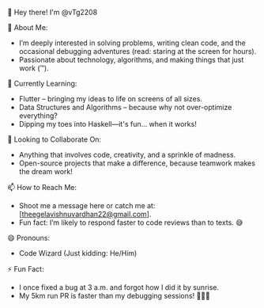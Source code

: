 👋 Hey there! I'm @vTg2208

👀 About Me:
- I’m deeply interested in solving problems, writing clean code, and the occasional debugging adventures (read: staring at the screen for hours).
- Passionate about technology, algorithms, and making things that just work (™).
  
🌱 Currently Learning:
- Flutter – bringing my ideas to life on screens of all sizes.
- Data Structures and Algorithms – because why not over-optimize everything?
- Dipping my toes into Haskell—it's fun… when it works!
  
💞️ Looking to Collaborate On:
- Anything that involves code, creativity, and a sprinkle of madness.
- Open-source projects that make a difference, because teamwork makes the dream work!
  
📫 How to Reach Me:
- Shoot me a message here or catch me at: [theegelavishnuvardhan22@gmail.com].
- Fun fact: I’m likely to respond faster to code reviews than to texts. 😅
  
😄 Pronouns:
- Code Wizard (Just kidding: He/Him)

⚡ Fun Fact:
- I once fixed a bug at 3 a.m. and forgot how I did it by sunrise.
- My 5km run PR is faster than my debugging sessions! 🏃‍♂️💨
